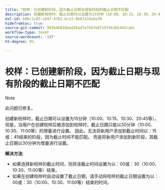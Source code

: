 ```yaml
---
title: “校样：已创建新阶段，因为截止日期与现有阶段的截止日期不匹配
description: 创建新校样时，截止日期可以设置为15分钟（10:00、10:15、10:30、20:45等）。 但是，当用户在创建校样后被添加到校样时，截止日期只能以30分钟（10:00、10:30、11:00等）的增量进行设置。
exl-id: b86c1c83-c647-4762-bc13-9687a7dada78
hidefromtoc: true
source-git-commit: 993b46816bed20ad7e75b7e0719f4b3b5442cabc
workflow-type: tm+mt
source-wordcount: '197'
ht-degree: 0%

---
```


# 校样：已创建新阶段，因为截止日期与现有阶段的截止日期不匹配

>[!NOTE]
>
>此问题已修复。

创建新校样时，截止日期可以设置为15分钟（10:00、10:15、10:30、20:45等）。 但是，当用户在创建校样后被添加到校样时，截止日期只能以30分钟（10:00、10:30、11:00等）的增量进行设置。 因此，无法将新用户添加到截止时间以：15或：45结束的阶段，因为截止时间不能匹配。 而是将新用户添加到新阶段，其截止日期以30分钟为增量进行设置。

**解决方法**:

* 如果选择新校样的截止时间，则将该截止时间设置为以：00或：30（10:00、10:30、11:00等）结束。
* 如果在创建校样时自动设置了截止日期，请手动将校样的截止日期设置为以：00或：30（10:00、10:30、11:00等）结束的时间。
